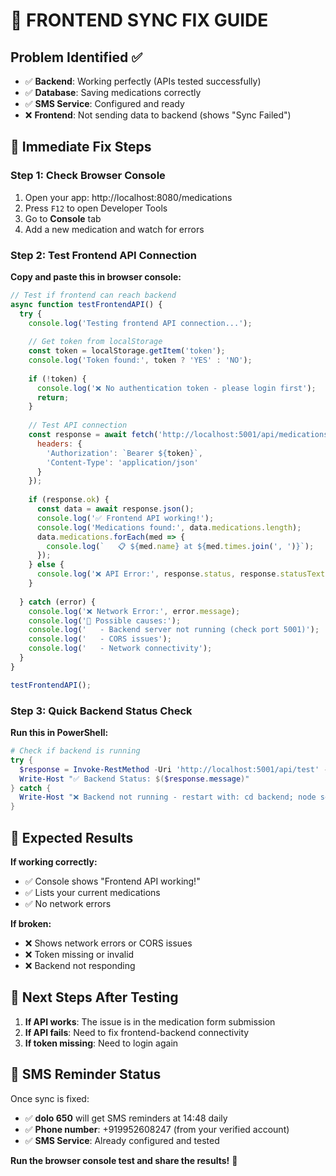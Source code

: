 # 🚨 **FRONTEND SYNC FIX GUIDE** 

## **Problem Identified** ✅
- ✅ **Backend**: Working perfectly (APIs tested successfully)
- ✅ **Database**: Saving medications correctly 
- ✅ **SMS Service**: Configured and ready
- ❌ **Frontend**: Not sending data to backend (shows "Sync Failed")

## **🔧 Immediate Fix Steps**

### **Step 1: Check Browser Console**
1. Open your app: http://localhost:8080/medications
2. Press `F12` to open Developer Tools
3. Go to **Console** tab
4. Add a new medication and watch for errors

### **Step 2: Test Frontend API Connection**
**Copy and paste this in browser console:**

```javascript
// Test if frontend can reach backend
async function testFrontendAPI() {
  try {
    console.log('Testing frontend API connection...');
    
    // Get token from localStorage
    const token = localStorage.getItem('token');
    console.log('Token found:', token ? 'YES' : 'NO');
    
    if (!token) {
      console.log('❌ No authentication token - please login first');
      return;
    }
    
    // Test API connection
    const response = await fetch('http://localhost:5001/api/medications', {
      headers: {
        'Authorization': `Bearer ${token}`,
        'Content-Type': 'application/json'
      }
    });
    
    if (response.ok) {
      const data = await response.json();
      console.log('✅ Frontend API working!');
      console.log('Medications found:', data.medications.length);
      data.medications.forEach(med => {
        console.log(`   📋 ${med.name} at ${med.times.join(', ')}`);
      });
    } else {
      console.log('❌ API Error:', response.status, response.statusText);
    }
    
  } catch (error) {
    console.log('❌ Network Error:', error.message);
    console.log('🔧 Possible causes:');
    console.log('   - Backend server not running (check port 5001)');
    console.log('   - CORS issues');
    console.log('   - Network connectivity');
  }
}

testFrontendAPI();
```

### **Step 3: Quick Backend Status Check**
**Run this in PowerShell:**
```powershell
# Check if backend is running
try { 
  $response = Invoke-RestMethod -Uri 'http://localhost:5001/api/test' -Method Get
  Write-Host "✅ Backend Status: $($response.message)"
} catch { 
  Write-Host "❌ Backend not running - restart with: cd backend; node server.js"
}
```

## **🎯 Expected Results**

**If working correctly:**
- ✅ Console shows "Frontend API working!"
- ✅ Lists your current medications
- ✅ No network errors

**If broken:**
- ❌ Shows network errors or CORS issues
- ❌ Token missing or invalid
- ❌ Backend not responding

## **🔄 Next Steps After Testing**

1. **If API works**: The issue is in the medication form submission
2. **If API fails**: Need to fix frontend-backend connectivity
3. **If token missing**: Need to login again

## **📱 SMS Reminder Status**

Once sync is fixed:
- ✅ **dolo 650** will get SMS reminders at 14:48 daily
- ✅ **Phone number**: +919952608247 (from your verified account)  
- ✅ **SMS Service**: Already configured and tested

**Run the browser console test and share the results!** 🚀